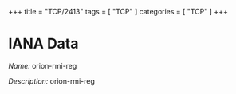 +++
title = "TCP/2413"
tags = [ "TCP" ]
categories = [ "TCP" ]
+++

# IANA Data

_Name:_ orion-rmi-reg

_Description:_ orion-rmi-reg


